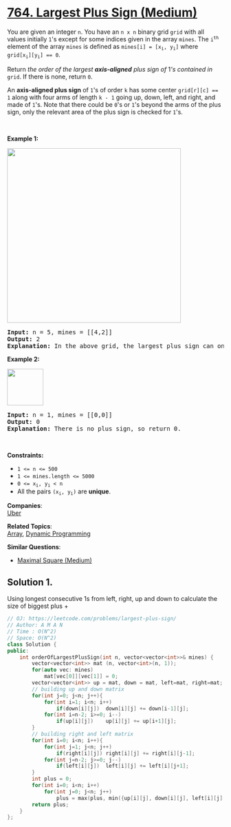 # [764. Largest Plus Sign (Medium)](https://leetcode.com/problems/largest-plus-sign/)

<p>You are given an integer <code>n</code>. You have an <code>n x n</code> binary grid <code>grid</code> with all values initially <code>1</code>'s except for some indices given in the array <code>mines</code>. The <code>i<sup>th</sup></code> element of the array <code>mines</code> is defined as <code>mines[i] = [x<sub>i</sub>, y<sub>i</sub>]</code> where <code>grid[x<sub>i</sub>][y<sub>i</sub>] == 0</code>.</p>

<p>Return <em>the order of the largest <strong>axis-aligned</strong> plus sign of </em>1<em>'s contained in </em><code>grid</code>. If there is none, return <code>0</code>.</p>

<p>An <strong>axis-aligned plus sign</strong> of <code>1</code>'s of order <code>k</code> has some center <code>grid[r][c] == 1</code> along with four arms of length <code>k - 1</code> going up, down, left, and right, and made of <code>1</code>'s. Note that there could be <code>0</code>'s or <code>1</code>'s beyond the arms of the plus sign, only the relevant area of the plus sign is checked for <code>1</code>'s.</p>

<p>&nbsp;</p>
<p><strong>Example 1:</strong></p>
<img alt="" src="https://assets.leetcode.com/uploads/2021/06/13/plus1-grid.jpg" style="width: 404px; height: 405px;">
<pre><strong>Input:</strong> n = 5, mines = [[4,2]]
<strong>Output:</strong> 2
<strong>Explanation:</strong> In the above grid, the largest plus sign can only be of order 2. One of them is shown.
</pre>

<p><strong>Example 2:</strong></p>
<img alt="" src="https://assets.leetcode.com/uploads/2021/06/13/plus2-grid.jpg" style="width: 84px; height: 85px;">
<pre><strong>Input:</strong> n = 1, mines = [[0,0]]
<strong>Output:</strong> 0
<strong>Explanation:</strong> There is no plus sign, so return 0.
</pre>

<p>&nbsp;</p>
<p><strong>Constraints:</strong></p>

<ul>
	<li><code>1 &lt;= n &lt;= 500</code></li>
	<li><code>1 &lt;= mines.length &lt;= 5000</code></li>
	<li><code>0 &lt;= x<sub>i</sub>, y<sub>i</sub> &lt; n</code></li>
	<li>All the pairs <code>(x<sub>i</sub>, y<sub>i</sub>)</code> are <strong>unique</strong>.</li>
</ul>


**Companies**:  
[Uber](https://leetcode.com/company/uber)

**Related Topics**:  
[Array](https://leetcode.com/tag/array/), [Dynamic Programming](https://leetcode.com/tag/dynamic-programming/)

**Similar Questions**:
* [Maximal Square (Medium)](https://leetcode.com/problems/maximal-square/)

## Solution 1.

Using longest consecutive 1s from left, right, up and down to calculate the size of biggest plus +

```cpp
// OJ: https://leetcode.com/problems/largest-plus-sign/
// Author: A M A N
// Time : O(N^2)
// Space: O(N^2)
class Solution {
public:
    int orderOfLargestPlusSign(int n, vector<vector<int>>& mines) {
        vector<vector<int>> mat (n, vector<int>(n, 1));
        for(auto vec: mines)
            mat[vec[0]][vec[1]] = 0;
        vector<vector<int>> up = mat, down = mat, left=mat, right=mat;
        // building up and down matrix 
        for(int j=0; j<n; j++){
            for(int i=1; i<n; i++)
                if(down[i][j])  down[i][j] += down[i-1][j]; 
            for(int i=n-2; i>=0; i--)
                if(up[i][j])    up[i][j] += up[i+1][j];
        }
        // building right and left matrix 
        for(int i=0; i<n; i++){
            for(int j=1; j<n; j++)
                if(right[i][j]) right[i][j] += right[i][j-1];
            for(int j=n-2; j>=0; j--)
                if(left[i][j])  left[i][j] += left[i][j+1];
        }
        int plus = 0;
        for(int i=0; i<n; i++)
            for(int j=0; j<n; j++)
                plus = max(plus, min({up[i][j], down[i][j], left[i][j], right[i][j]}));
        return plus;
    }
};
```